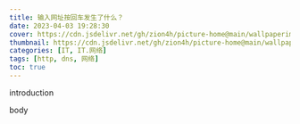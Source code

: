```yaml
---
title: 输入网址按回车发生了什么？
date: 2023-04-03 19:28:30
cover: https://cdn.jsdelivr.net/gh/zion4h/picture-home@main/wallpaperimg1005.jpg
thumbnail: https://cdn.jsdelivr.net/gh/zion4h/picture-home@main/wallpaperimg1005.jpg
categories: [IT, IT.网络]
tags: [http, dns, 网络]
toc: true
---
```

introduction
<!-- more -->
body
